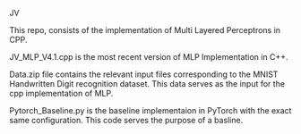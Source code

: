 JV

This repo, consists of the implementation of Multi Layered Perceptrons in CPP.

JV_MLP_V4.1.cpp is the most recent version of MLP Implementation in C++.

Data.zip file contains the relevant input files corresponding to the MNIST Handwritten Digit recognition dataset. This data serves as the input for the cpp implementation of MLP.

Pytorch_Baseline.py is the baseline implementaion in PyTorch with the exact same configuration. This code serves the purpose of a basline.
